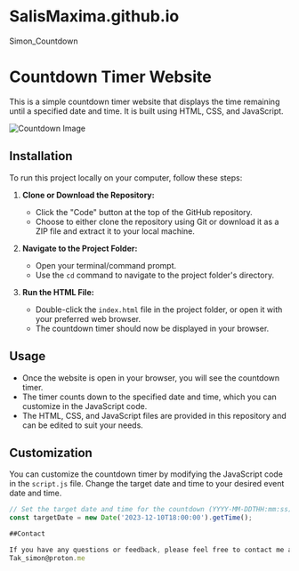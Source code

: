 # SalisMaxima.github.io
 Simon_Countdown
# Countdown Timer Website

This is a simple countdown timer website that displays the time remaining until a specified date and time. It is built using HTML, CSS, and JavaScript.

![Countdown Image](image.jpg)

## Installation

To run this project locally on your computer, follow these steps:

1. **Clone or Download the Repository:**
   - Click the "Code" button at the top of the GitHub repository.
   - Choose to either clone the repository using Git or download it as a ZIP file and extract it to your local machine.

2. **Navigate to the Project Folder:**
   - Open your terminal/command prompt.
   - Use the `cd` command to navigate to the project folder's directory.

3. **Run the HTML File:**
   - Double-click the `index.html` file in the project folder, or open it with your preferred web browser.
   - The countdown timer should now be displayed in your browser.

## Usage

- Once the website is open in your browser, you will see the countdown timer.
- The timer counts down to the specified date and time, which you can customize in the JavaScript code.
- The HTML, CSS, and JavaScript files are provided in this repository and can be edited to suit your needs.

## Customization

You can customize the countdown timer by modifying the JavaScript code in the `script.js` file. Change the target date and time to your desired event date and time.

```javascript
// Set the target date and time for the countdown (YYYY-MM-DDTHH:mm:ss)
const targetDate = new Date('2023-12-10T18:00:00').getTime();

##Contact

If you have any questions or feedback, please feel free to contact me at:
Tak_simon@proton.me 
